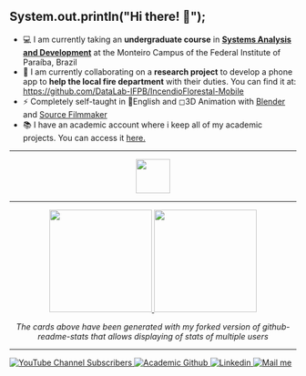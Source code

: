 ## System.out.println("Hi there! 👋");

- 💻 I am currently taking an **undergraduate course** in [**Systems Analysis and Development**](https://estudante.ifpb.edu.br/cursos/13/) at the Monteiro Campus of the Federal Institute of Paraíba, Brazil
- 👯 I am currently collaborating on a **research project** to develop a phone app to **help the local fire department** with their duties. You can find it at: <https://github.com/DataLab-IFPB/IncendioFlorestal-Mobile>
- ⚡ Completely self-taught in 📘English and ◻3D Animation with [Blender](https://www.blender.org/) and [Source Filmmaker](https://www.sourcefilmmaker.com/)
- 📚 I have an academic account where i keep all of my academic projects. You can access it [here.](https://github.com/JanJoris-IFPB)

<hr/>

<div align="center">
  <a href="https://skillicons.dev">
    <img height="60em" src="https://skillicons.dev/icons?i=java,spring,docker,nodejs,js,ts,react,mysql,postgres,vscode,blender&theme=light" />
  </a>
</div>

<hr/>

<div align="center">
  <a href="https://github.com/BrandonLogandi/github-readme-stats-multiuser">
    <img height="180em" src="https://github-readme-stats-multiuser.vercel.app/api?usernames=BrandonLogandi,JanJoris-IFPB&show_icons=true&theme=algolia&include_all_commits=true&count_private=true"/>
  </a>
  <a href="https://github.com/BrandonLogandi/github-readme-stats-multiuser">
    <img height="180em" src="https://github-readme-stats-multiuser.vercel.app/api/top-langs/?usernames=BrandonLogandi,JanJoris-IFPB&layout=compact&langs_count=7&theme=algolia"/>
   </a>
  <p><i>The cards above have been generated with my forked version of github-readme-stats that allows displaying of stats of multiple users</i></p>
</div>



<hr/>

<div align="left">
  <a href="https://www.youtube.com/channel/UC-VmJYFeXjBLvqeVwfOo4qQ"> <img alt="YouTube Channel Subscribers" src="https://img.shields.io/youtube/channel/subscribers/UC-VmJYFeXjBLvqeVwfOo4qQ?style=for-the-badge&logo=youtube">
  <a href="https://github.com/JanJoris-IFPB"> <img alt="Academic Github" src="https://img.shields.io/badge/-Academic%20Github-lightgrey?style=for-the-badge&logo=github">
  <a href="https://www.linkedin.com/in/jan-joris-tom%C3%A9-de-lira/"> <img alt="Linkedin" src="https://img.shields.io/badge/-linkedin-informational?style=for-the-badge&logo=linkedin">
  <a href="mailto:jan.joris@academico.ifpb.edu.br"> <img alt="Mail me" src="https://img.shields.io/badge/-email-grey?style=for-the-badge&logo=gmail">
<div/>
